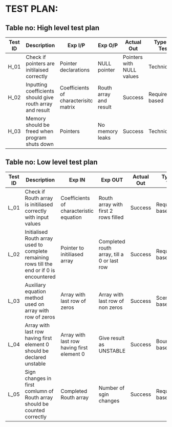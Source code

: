 # TEST PLAN:

## Table no: High level test plan

| **Test ID** | **Description**                                              | **Exp I/P** | **Exp O/P** | **Actual Out** |**Type Of Test**  |    
|-------------|--------------------------------------------------------------|------------|-------------|----------------|------------------|
|  H_01       |Check if pointers are initilaised correctly|  Pointer declarations|NULL pointer|Pointers with NULL values|Technical|
|  H_02       |Inputting coefficients should give routh array and result|Coefficients of characterisitc matrix|Routh array and result|Success|Requirement based    |
|  H_03       |Memory should be freed when program shuts down|  Pointers|No memory leaks|Success|Technical|

## Table no: Low level test plan

| **Test ID** | **Description**                                              | **Exp IN** | **Exp OUT** | **Actual Out** |**Type Of Test**  |    
|-------------|--------------------------------------------------------------|------------|-------------|----------------|------------------|
|  L_01       |Check if Routh array is initiliased correctly with input values|Coefficients of characteristic equation|Routh array with first 2 rows filled|Success|Requirement based |
|  L_02       |Initialised Routh array used to complete remaining rows till the end or if 0 is encountered|Pointer to initiliased array|Completed routh array, till a 0 or last row|Success|Requirement based|
|  L_03       |Auxiliary equation method used on array with row of zeros |Array with last row of zeros|Array with last row of non zeros|Success|Scenario based|
|  L_04      |Array with last row having first element 0 should be declared unstable|Array with last row having first element 0|Give result as UNSTABLE|Success|Boundary based|
|  L_05     |Sign changes in first comlumn of Routh array should be counted correctly|Completed Routh array|Number of sgin changes|Success|Requirement based|